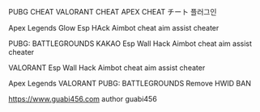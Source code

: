 
PUBG CHEAT VALORANT CHEAT APEX CHEAT チート 플러그인

Apex Legends Glow Esp HAck Aimbot cheat aim assist cheater

PUBG: BATTLEGROUNDS KAKAO Esp Wall Hack Aimbot cheat aim assist cheater

VALORANT  Esp Wall Hack Aimbot cheat aim assist cheater

Apex Legends VALORANT PUBG: BATTLEGROUNDS  Remove HWID BAN

https://www.guabi456.com author guabi456
